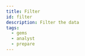 ```yaml
---
title: Filter
id: filter
description: Filter the data
tags:
  - gems
  - analyst
  - prepare
---
```

